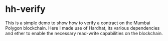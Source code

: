 # hh-verify
This is a simple demo to show how to verify a contract on the Mumbai Polygon blockchain. Here I made use of Hardhat, its various dependencies and ether to enable the necessary read-write capabilities on the blockchain. 

